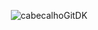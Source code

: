 <div align="center">

![cabecalhoGitDK](https://github.com/user-attachments/assets/3ff501a1-f1e0-44c8-bdc2-4d234af9ad56)

</div>
